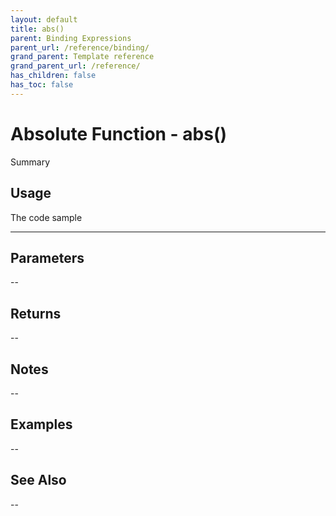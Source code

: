 ```yaml
---
layout: default
title: abs()
parent: Binding Expressions
parent_url: /reference/binding/
grand_parent: Template reference
grand_parent_url: /reference/
has_children: false
has_toc: false
---
```


# Absolute Function - abs()

Summary

## Usage

 The code sample

---

## Parameters

--

## Returns 

--

## Notes


-- 

## Examples


--


## See Also


--

